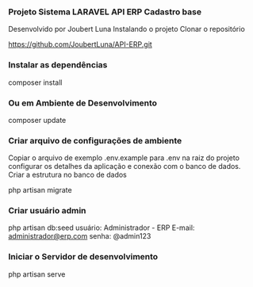 ### Projeto Sistema LARAVEL API ERP Cadastro base ###

Desenvolvido por Joubert Luna
Instalando o projeto
Clonar o repositório

https://github.com/JoubertLuna/API-ERP.git

### Instalar as dependências ###

composer install

### Ou em Ambiente de Desenvolvimento ###

composer update

### Criar arquivo de configurações de ambiente ###

Copiar o arquivo de exemplo .env.example para .env na raiz do projeto configurar os detalhes da aplicação e conexão com o banco de dados.
Criar a estrutura no banco de dados

php artisan migrate

### Criar usuário admin ###

php artisan db:seed 
usuário: Administrador - ERP 
E-mail: administrador@erp.com
senha: @admin123

### Iniciar o Servidor de desenvolvimento ###

php artisan serve